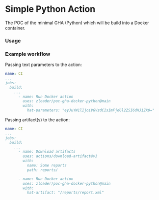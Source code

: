 # Simple Python Action
The POC of the minimal GHA (Python) which will be build into a Docker container. 

### Usage
### Example workflow
Passing text parameters to the action:
```yaml
name: CI
...
jobs:
  build:
    ...
      - name: Run Docker action
        uses: zloader/poc-gha-docker-python@main
        with:
          hat-parameters: "eyJuYW1lIjoiVGVzdCIsImFjdGl2ZSI6dHJ1ZX0="
```

Passing artifact(s) to the action:
```yaml
name: CI
...
jobs:
  build:
    ...
      - name: Download artifacts
        uses: actions/download-artifact@v3
        with:
          name: Some reports
          path: reports/

      - name: Run Docker action
        uses: zloader/poc-gha-docker-python@main
        with:
          hat-artifact: "/reports/report.xml"
```